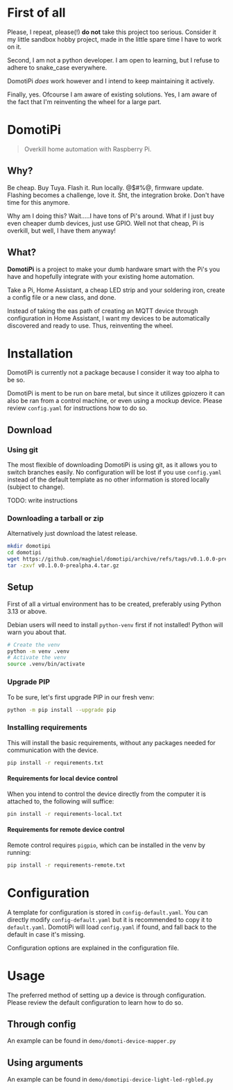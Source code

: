 # First of all
Please, I repeat, please(!) **do not** take this project too serious. Consider it my little sandbox hobby project, 
made in the little spare time I have to work on it.

Second, I am not a python developer. I am open to learning, but I refuse to adhere to snake_case everywhere. 

DomotiPi *does* work however and I intend to keep maintaining it actively.

Finally, yes. Ofcourse I am aware of existing solutions. Yes, I am aware of the fact that I'm reinventing the wheel for 
a large part.

# DomotiPi
>Overkill home automation with Raspberry Pi.

## Why?
Be cheap. Buy Tuya. Flash it. Run locally. @$#%@, firmware update. Flashing becomes a challenge, love it.
Sht, the integration broke. Don't have time for this anymore.<br/>

Why am I doing this? Wait.....I have tons of Pi's around. What if I just buy even cheaper dumb devices, just use GPIO. 
Well not that cheap, Pi is overkill, but well, I have them anyway! 

## What?
**DomotiPi** is a project to make your dumb hardware smart with the Pi's you have and hopefully integrate with your 
existing home automation.

Take a Pi, Home Assistant, a cheap LED strip and your soldering iron, create a config file or a new class, and done.

Instead of taking the eas path of creating an MQTT device through configuration in Home Assistant, 
I want my devices to be automatically discovered and ready to use. Thus, reinventing the wheel. 

# Installation

DomotiPi is currently not a package because I consider it way too alpha to be so.

DomotiPi is ment to be run on bare metal, but since it utilizes gpiozero it can also be ran from a control machine,
or even using a mockup device. Please review `config.yaml` for instructions how to do so.

## Download

### Using git
The most flexible of downloading DomotiPi is using git, as it allows you to switch branches easily. No configuration
will be lost if you use `config.yaml` instead of the default template as no other information is stored locally 
(subject to change).

TODO: write instructions

### Downloading a tarball or zip
Alternatively just download the latest release.

```bash
mkdir domotipi
cd domotipi
wget https://github.com/maghiel/domotipi/archive/refs/tags/v0.1.0.0-prealpha.4.tar.gz
tar -zxvf v0.1.0.0-prealpha.4.tar.gz
```

## Setup
First of all a virtual environment has to be created, preferably using Python 3.13 or above.

Debian users will need to install `python-venv` first if not installed! Python will warn you about that.

```bash
# Create the venv
python -m venv .venv
# Activate the venv
source .venv/bin/activate
```

### Upgrade PIP
To be sure, let's first upgrade PIP in our fresh venv:
```bash
python -m pip install --upgrade pip
```

### Installing requirements
This will install the basic requirements, without any packages needed for communication with the device.
```bash
pip install -r requirements.txt
```

#### Requirements for local device control
When you intend to control the device directly from the computer it is attached to, the following will suffice:
```bash
pin install -r requirements-local.txt
```

#### Requirements for remote device control
Remote control requires `pigpio`, which can be installed in the venv by running:

```bash
pip install -r requirements-remote.txt
```


# Configuration
A template for configuration is stored in `config-default.yaml`. You can directly modify `config-default.yaml` but it
is recommended to copy it to `default.yaml`. DomotiPi will load `config.yaml` if found, and fall back to the default 
in case it's missing.

Configuration options are explained in the configuration file. 

# Usage
The preferred method of setting up a device is through configuration. Please review the default configuration to learn 
how to do so.

## Through config

An example can be found in `demo/domoti-device-mapper.py`

## Using arguments

An example can be found in `demo/domotipi-device-light-led-rgbled.py`

